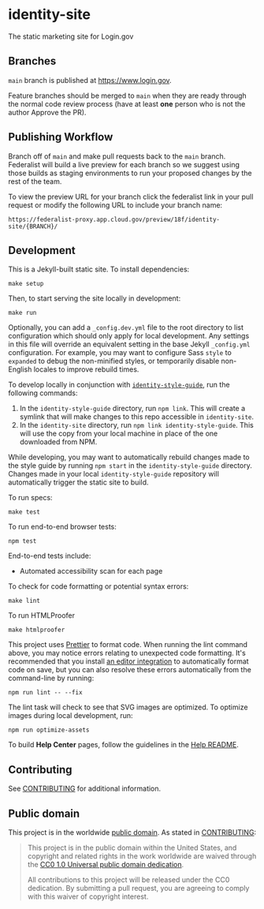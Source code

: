 # identity-site

The static marketing site for Login.gov

## Branches

`main` branch is published at https://www.login.gov.

Feature branches should be merged to `main` when they are ready through the normal code review process (have at least **one** person who is not the author Approve the PR).

## Publishing Workflow

Branch off of `main` and make pull requests back to the `main` branch. Federalist will build a live preview for each branch so we suggest using those builds as staging environments to run your proposed changes by the rest of the team.

To view the preview URL for your branch click the federalist link in your pull request or modify the following URL to include your branch name:

```
https://federalist-proxy.app.cloud.gov/preview/18f/identity-site/{BRANCH}/
```

## Development

This is a Jekyll-built static site. To install dependencies:

```
make setup
```

Then, to start serving the site locally in development:

```
make run
```

Optionally, you can add a `_config.dev.yml` file to the root directory to list configuration which should only apply for local development. Any settings in this file will override an equivalent setting in the base Jekyll `_config.yml` configuration. For example, you may want to configure Sass `style` to `expanded` to debug the non-minified styles, or temporarily disable non-English locales to improve rebuild times.

To develop locally in conjunction with [`identity-style-guide`](https://github.com/18F/identity-style-guide/), run the following commands:

1. In the `identity-style-guide` directory, run `npm link`. This will create a symlink that will make changes to this repo accessible in `identity-site`.
2. In the `identity-site` directory, run `npm link identity-style-guide`. This will use the copy from your local machine in place of the one downloaded from NPM.

While developing, you may want to automatically rebuild changes made to the style guide by running `npm start` in the `identity-style-guide` directory. Changes made in your local `identity-style-guide` repository will automatically trigger the static site to build.

To run specs:

```
make test
```

To run end-to-end browser tests:

```
npm test
```

End-to-end tests include:

- Automated accessibility scan for each page

To check for code formatting or potential syntax errors:

```
make lint
```

To run HTMLProofer

```
make htmlproofer
```

This project uses [Prettier](https://prettier.io/) to format code. When running the lint command above, you may notice errors relating to unexpected code formatting. It's recommended that you install [an editor integration](https://prettier.io/docs/en/editors.html) to automatically format code on save, but you can also resolve these errors automatically from the command-line by running:

```
npm run lint -- --fix
```

The lint task will check to see that SVG images are optimized. To optimize images during local development, run:

```
npm run optimize-assets
```

To build **Help Center** pages, follow the guidelines in the [Help README](_help/README.md).

## Contributing

See [CONTRIBUTING](CONTRIBUTING.md) for additional information.

## Public domain

This project is in the worldwide [public domain](LICENSE.md). As stated in [CONTRIBUTING](CONTRIBUTING.md):

> This project is in the public domain within the United States, and copyright and related rights in the work worldwide are waived through the [CC0 1.0 Universal public domain dedication](https://creativecommons.org/publicdomain/zero/1.0/).
>
> All contributions to this project will be released under the CC0 dedication. By submitting a pull request, you are agreeing to comply with this waiver of copyright interest.
